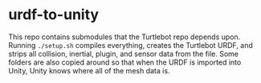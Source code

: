 # urdf-to-unity

This repo contains submodules that the Turtlebot repo depends upon.
Running `./setup.sh` compiles everything, creates the Turtlebot URDF,
and strips all collision, inertial, plugin, and sensor data from the
file. Some folders are also copied around so that when the URDF is
imported into Unity, Unity knows where all of the mesh data is.
